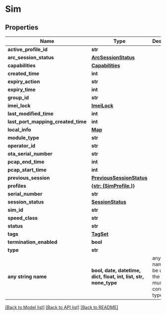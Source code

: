 # Sim


## Properties
Name | Type | Description | Notes
------------ | ------------- | ------------- | -------------
**active_profile_id** | **str** |  | [optional] 
**arc_session_status** | [**ArcSessionStatus**](ArcSessionStatus.md) |  | [optional] 
**capabilities** | [**Capabilities**](Capabilities.md) |  | [optional] 
**created_time** | **int** |  | [optional] 
**expiry_action** | **str** |  | [optional] 
**expiry_time** | **int** |  | [optional] 
**group_id** | **str** |  | [optional] 
**imei_lock** | [**ImeiLock**](ImeiLock.md) |  | [optional] 
**last_modified_time** | **int** |  | [optional] 
**last_port_mapping_created_time** | **int** |  | [optional] 
**local_info** | [**Map**](Map.md) |  | [optional] 
**module_type** | **str** |  | [optional] 
**operator_id** | **str** |  | [optional] 
**ota_serial_number** | **str** |  | [optional] 
**pcap_end_time** | **int** |  | [optional] 
**pcap_start_time** | **int** |  | [optional] 
**previous_session** | [**PreviousSessionStatus**](PreviousSessionStatus.md) |  | [optional] 
**profiles** | [**{str: (SimProfile,)}**](SimProfile.md) |  | [optional] 
**serial_number** | **str** |  | [optional] 
**session_status** | [**SessionStatus**](SessionStatus.md) |  | [optional] 
**sim_id** | **str** |  | [optional] 
**speed_class** | **str** |  | [optional] 
**status** | **str** |  | [optional] 
**tags** | [**TagSet**](TagSet.md) |  | [optional] 
**termination_enabled** | **bool** |  | [optional] 
**type** | **str** |  | [optional] 
**any string name** | **bool, date, datetime, dict, float, int, list, str, none_type** | any string name can be used but the value must be the correct type | [optional]

[[Back to Model list]](../README.md#documentation-for-models) [[Back to API list]](../README.md#documentation-for-api-endpoints) [[Back to README]](../README.md)


